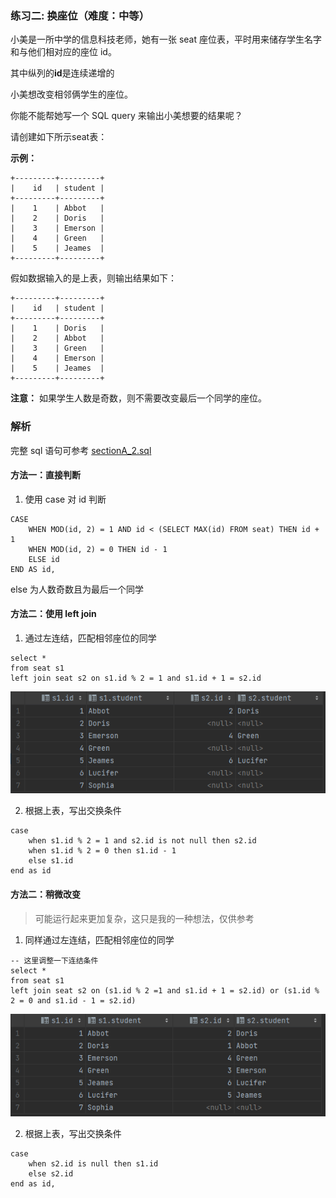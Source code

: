 ### 练习二: 换座位（难度：中等）

小美是一所中学的信息科技老师，她有一张 seat 座位表，平时用来储存学生名字和与他们相对应的座位 id。

其中纵列的**id**是连续递增的

小美想改变相邻俩学生的座位。

你能不能帮她写一个 SQL query 来输出小美想要的结果呢？

请创建如下所示seat表：

**示例：**

```plain
+---------+---------+
|    id   | student |
+---------+---------+
|    1    | Abbot   |
|    2    | Doris   |
|    3    | Emerson |
|    4    | Green   |
|    5    | Jeames  |
+---------+---------+
```
假如数据输入的是上表，则输出结果如下：
```plain
+---------+---------+
|    id   | student |
+---------+---------+
|    1    | Doris   |
|    2    | Abbot   |
|    3    | Green   |
|    4    | Emerson |
|    5    | Jeames  |
+---------+---------+
```
**注意：**
如果学生人数是奇数，则不需要改变最后一个同学的座位。

### 解析
完整 sql 语句可参考 [sectionA_2.sql](https://github.com/hd2yao/learn-sql/blob/master/datawhale/wonderful-sql/sectionA-2/sectionA_2.sql)

#### 方法一：直接判断
1. 使用 case 对 id 判断
```mysql
CASE
    WHEN MOD(id, 2) = 1 AND id < (SELECT MAX(id) FROM seat) THEN id + 1
    WHEN MOD(id, 2) = 0 THEN id - 1
    ELSE id
END AS id,
```
else 为人数奇数且为最后一个同学


#### 方法二：使用 left join
1. 通过左连结，匹配相邻座位的同学
```mysql
select *
from seat s1
left join seat s2 on s1.id % 2 = 1 and s1.id + 1 = s2.id
```
![function2-1](function2-1.png)

2. 根据上表，写出交换条件
```mysql
case
    when s1.id % 2 = 1 and s2.id is not null then s2.id
    when s1.id % 2 = 0 then s1.id - 1
    else s1.id
end as id
```

#### 方法二：稍微改变
> 可能运行起来更加复杂，这只是我的一种想法，仅供参考
1. 同样通过左连结，匹配相邻座位的同学
```mysql
-- 这里调整一下连结条件
select *
from seat s1
left join seat s2 on (s1.id % 2 =1 and s1.id + 1 = s2.id) or (s1.id % 2 = 0 and s1.id - 1 = s2.id)
```
![function2-2](function2-2.png)

2. 根据上表，写出交换条件
```mysql
case
    when s2.id is null then s1.id
    else s2.id
end as id,
```